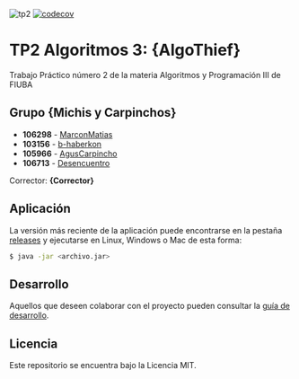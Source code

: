 ![tp2](https://github.com/b-haberkon/TP2-AyPIII/actions/workflows/build.yml/badge.svg) [![codecov](https://codecov.io/gh/b-haberkon/TP2-AyPIII/branch/master/graph/badge.svg)](https://codecov.io/gh/b-haberkon/TP2-AyPIII)

# TP2 Algoritmos 3: {AlgoThief} 

Trabajo Práctico número 2 de la materia Algoritmos y Programación III de FIUBA

## Grupo {Michis y Carpinchos}

* **106298** - [MarconMatias](https://github.com/MarconMatias)
* **103156** - [b-haberkon](https://github.com/b-haberkon)
* **105966** - [AgusCarpincho](https://github.com/AgusCarpincho)
* **106713** - [Desencuentro](https://github.com/Desencuentro)

Corrector: **{Corrector}**

## Aplicación

La versión más reciente de la aplicación puede encontrarse en la pestaña [releases](https://github.com/b-haberkon/TP2-AyPIII/releases/latest) y ejecutarse en Linux, Windows o Mac de esta forma:

```bash
$ java -jar <archivo.jar>
```

## Desarrollo

Aquellos que deseen colaborar con el proyecto pueden consultar la [guía de desarrollo](./docs/Desarrollo.md).

## Licencia

Este repositorio se encuentra bajo la Licencia MIT.
